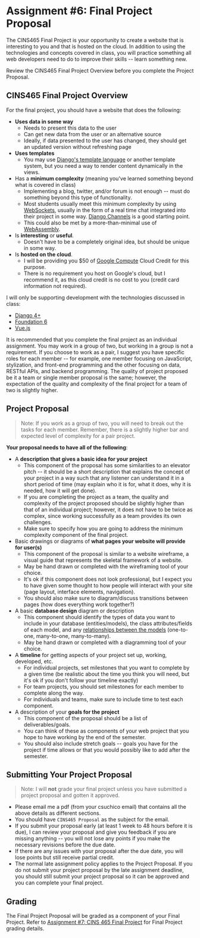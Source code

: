 # Assignment #6: Final Project Proposal

The CINS465 Final Project is your opportunity to create a website that is interesting to you and that is hosted on the cloud. In addition to using the technologies and concepts covered in class, you will practice something all web developers need to do to improve their skills -- learn something new.<br>

Review the CINS465 Final Project Overview before you complete the Project Proposal.

## CINS465 Final Project Overview

For the final project, you should have a website that does the following:

* **Uses data in some way**
    * Needs to present this data to the user
    * Can get new data from the user or an alternative source
    * Ideally, if data presented to the user has changed, they should get an updated version without refreshing page
* **Uses templates**
    * You may use [Django's template language](https://docs.djangoproject.com/en/4.0/topics/templates/) or another template system, but you need a way to render content dynamically in the views.
* Has a **minimum complexity** (meaning you've learned something beyond what is covered in class)
    * Implementing a blog, twitter, and/or forum is not enough -- must do something beyond this type of functionality.
    * Most students usually meet this minimum complexity by using [WebSockets](https://developer.mozilla.org/en-US/docs/Web/API/WebSockets_API), usually in the form of a real time chat integrated into their project in some way. [Django Channels](https://channels.readthedocs.io/en/stable/) is a good starting point.
    * This could also be met by a more-than-minimal use of [WebAssembly](https://webassembly.org/).
* Is **interesting** or **useful**.
    * Doesn't have to be a completely original idea, but should be unique in some way.
* Is **hosted on the cloud**.
    * I will be providing you $50 of [Google Compute](https://cloud.google.com/compute) Cloud Credit for this purpose.
    * There is no requirement you host on Google's cloud, but I recommend it, as this cloud credit is no cost to you (credit card information not required).

I will only be supporting development with the technologies discussed in class:

* [Django 4+](https://www.djangoproject.com/)
* [Foundation 6](https://get.foundation/sites/docs/)
* [Vue.js](https://v3.vuejs.org/guide/introduction.html)

It is recommended that you complete the final project as an individual assignment. You may work in a group of two, but working in a group is not a requirement. If you choose to work as a pair, I suggest you have specific roles for each member -- for example, one member focusing on JavaScript, stylization, and front-end programming and the other focusing on data, RESTful APIs, and backend programming. The quality of project proposed be it a team or single member proposal is the same; however, the expectation of the quality and complexity of the final project for a team of two is slightly higher.

## Project Proposal

> Note: If you work as a group of two, you will need to break out the tasks for each member. Remember, there is a slightly higher bar and expected level of complexity for a pair project.<br>

**Your proposal needs to have all of the following**:

* A **description that gives a basic idea for your project**
    * This component of the proposal has some similarities to an elevator pitch -- it should be a short description that explains the concept of your project in a way such that any listener can understand it in a short period of time (may explain who it is for, what it does, why it is needed, how it will get done).
    * If you are completing the project as a team, the quality and complexity of the project proposed should be slightly higher than that of an individual project; however, it does not have to be twice as complex, since working successfully as a team provides its own challenges.
    * Make sure to specify how you are going to address the minimum complexity component of the final project.
* Basic drawings or diagrams of **what pages your website will provide for user(s)**
    * This component of the proposal is similar to a website wireframe, a visual guide that represents the skeletal framework of a website.
    * May be hand drawn or completed with the wireframing tool of your choice.
    * It's ok if this component does not look professional, but I expect you to have given some thought to how people will interact with your site (page layout, interface elements, navigation).
    * You should also make sure to diagram/discuss transitions between pages (how does everything work together?)
* A basic **database design** diagram or description
    * This component should identify the types of data you want to include in your database (entities/models), the class attributes/fields of each model, and any [relationships between the models](https://www.lucidchart.com/pages/database-diagram/database-design/#section_3) (one-to-one, many-to-one, many-to-many).
    * May be hand drawn or completed with a diagramming tool of your choice.
* A **timeline** for getting aspects of your project set up, working, developed, etc.
    * For individual projects, set milestones that you want to complete by a given time (be realistic about the time you think you will need, but it's ok if you don't follow your timeline exactly)
    * For team projects, you should set milestones for each member to complete along the way.
    * For individuals and teams, make sure to include time to test each component.
* A description of your **goals for the project**
    * This component of the proposal should be a list of deliverables/goals.
    * You can think of these as components of your web project that you hope to have working by the end of the semester.
    * You should also include stretch goals -- goals you have for the project if time allows or that you would possibly like to add after the semester.

## Submitting Your Project Proposal

> Note: I will **not** grade your final project unless you have submitted a project proposal and gotten it approved.

* Please email me a pdf (from your csuchico email) that contains all the above details as different sections.
* You should have `CINS465 Proposal` as the subject for the email.
* If you submit your proposal early (at least 1 week to 48 hours before it is due), I can review your proposal and give you feedback if you are missing anything -- you will not lose any points if you make the necessary revisions before the due date.
* If there are any issues with your proposal after the due date, you will lose points but still receive partial credit.
* The normal late assignment policy applies to the Project Proposal. If you do not submit your project proposal by the late assignment deadline, you should still submit your project proposal so it can be approved and you can complete your final project.

## Grading

The Final Project Proposal will be graded as a component of your Final Project. Refer to [Assignment #7: CINS 465 Final Project](assignment7.md) for Final Project grading details.
